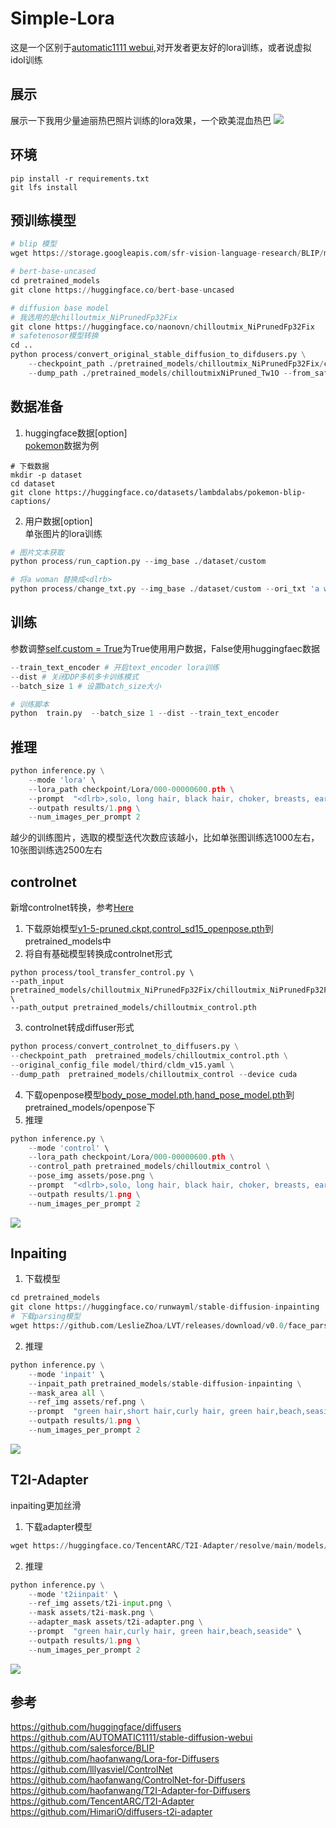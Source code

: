 # Simple-Lora
这是一个区别于[automatic1111 webui](https://github.com/AUTOMATIC1111/stable-diffusion-webui),对开发者更友好的lora训练，或者说虚拟idol训练
## 展示
展示一下我用少量迪丽热巴照片训练的lora效果，一个欧美混血热巴
![](./assets/1.png)
## 环境
```
pip install -r requirements.txt
git lfs install
```
## 预训练模型
```py
# blip 模型
wget https://storage.googleapis.com/sfr-vision-language-research/BLIP/models/model_base_caption_capfilt_large.pth -P ./pretrained_models

# bert-base-uncased
cd pretrained_models
git clone https://huggingface.co/bert-base-uncased

# diffusion base model
# 我选用的是chilloutmix_NiPrunedFp32Fix
git clone https://huggingface.co/naonovn/chilloutmix_NiPrunedFp32Fix
# safetenosor模型转换
cd ..
python process/convert_original_stable_diffusion_to_difdusers.py \
    --checkpoint_path ./pretrained_models/chilloutmix_NiPrunedFp32Fix/chilloutmix_NiPrunedFp32Fix.safetensors \
    --dump_path ./pretrained_models/chilloutmixNiPruned_Tw1O --from_safetensors
```
## 数据准备
1. huggingface数据[option]<br>
[pokemon](https://huggingface.co/datasets/lambdalabs/pokemon-blip-captions/tree/main)数据为例
```
# 下载数据
mkdir -p dataset
cd dataset
git clone https://huggingface.co/datasets/lambdalabs/pokemon-blip-captions/
```
2. 用户数据[option]<br>
单张图片的lora训练<br>
```py
# 图片文本获取
python process/run_caption.py --img_base ./dataset/custom

# 将a woman 替换成<dlrb>
python process/change_txt.py --img_base ./dataset/custom --ori_txt 'a woman' --new_txt "<dlrb>"
```
## 训练
参数调整[self.custom = True](./model/config.py#L5)为True使用用户数据，False使用huggingfaec数据<br>
```py
--train_text_encoder # 开启text_encoder lora训练
--dist # 关闭DDP多机多卡训练模式
--batch_size 1 # 设置batch_size大小

# 训练脚本
python  train.py  --batch_size 1 --dist --train_text_encoder 
```
## 推理
```py
python inference.py \
    --mode 'lora' \
    --lora_path checkpoint/Lora/000-00000600.pth \
    --prompt  "<dlrb>,solo, long hair, black hair, choker, breasts, earrings, blue eyes, jewelry, lipstick, makeup, dark, bare shoulders, mountain, night, upper body, dress, large breasts, ((masterpiece))" \
    --outpath results/1.png \
    --num_images_per_prompt 2 
```
越少的训练图片，选取的模型迭代次数应该越小，比如单张图训练选1000左右，10张图训练选2500左右

## controlnet
新增controlnet转换，参考[Here](https://github.com/lllyasviel/ControlNet/discussions/12)<br>
1. 下载原始模型[v1-5-pruned.ckpt](https://huggingface.co/runwayml/stable-diffusion-v1-5/blob/main/v1-5-pruned.ckpt),[control_sd15_openpose.pth](https://huggingface.co/lllyasviel/ControlNet/blob/main/models/control_sd15_openpose.pth)到pretrained_models中
2. 将自有基础模型转换成controlnet形式<br>
```
python process/tool_transfer_control.py \
--path_input pretrained_models/chilloutmix_NiPrunedFp32Fix/chilloutmix_NiPrunedFp32Fix.safetensors \
--path_output pretrained_models/chilloutmix_control.pth
```
3. controlnet转成diffuser形式
```py
python process/convert_controlnet_to_diffusers.py \
--checkpoint_path  pretrained_models/chilloutmix_control.pth \
--original_config_file model/third/cldm_v15.yaml \
--dump_path  pretrained_models/chilloutmix_control --device cuda
```
4. 下载openpose模型[body_pose_model.pth](https://huggingface.co/lllyasviel/ControlNet/resolve/main/annotator/ckpts/body_pose_model.pth),[hand_pose_model.pth](https://huggingface.co/lllyasviel/ControlNet/resolve/main/annotator/ckpts/hand_pose_model.pth)到pretrained_models/openpose下
5. 推理
```py
python inference.py \
    --mode 'control' \
    --lora_path checkpoint/Lora/000-00000600.pth \
    --control_path pretrained_models/chilloutmix_control \
    --pose_img assets/pose.png \
    --prompt  "<dlrb>,solo, long hair, black hair, choker, breasts, earrings, blue eyes, jewelry, lipstick, makeup, dark, bare shoulders, mountain, night, upper body, dress, large breasts, ((masterpiece))" \
    --outpath results/1.png \
    --num_images_per_prompt 2
```
![](./assets/2.png)
## Inpaiting
1. 下载模型
```py
cd pretrained_models
git clone https://huggingface.co/runwayml/stable-diffusion-inpainting
# 下载parsing模型
wget https://github.com/LeslieZhoa/LVT/releases/download/v0.0/face_parsing.pt -P pretrained_models
```
2. 推理
```py
python inference.py \
    --mode 'inpait' \
    --inpait_path pretrained_models/stable-diffusion-inpainting \
    --mask_area all \
    --ref_img assets/ref.png \
    --prompt  "green hair,short hair,curly hair, green hair,beach,seaside" \
    --outpath results/1.png \
    --num_images_per_prompt 2
```
![](./assets/3.png)
## T2I-Adapter
inpaiting更加丝滑<br>
1. 下载adapter模型<br>
```py
wget https://huggingface.co/TencentARC/T2I-Adapter/resolve/main/models/t2iadapter_seg_sd14v1.pth -P pretrained_models
```
2. 推理
```py
python inference.py \
    --mode 't2iinpait' \
    --ref_img assets/t2i-input.png \
    --mask assets/t2i-mask.png \
    --adapter_mask assets/t2i-adapter.png \
    --prompt  "green hair,curly hair, green hair,beach,seaside" \
    --outpath results/1.png \
    --num_images_per_prompt 2
```
![](./assets/4.png)
## 参考
https://github.com/huggingface/diffusers<br>
https://github.com/AUTOMATIC1111/stable-diffusion-webui<br>
https://github.com/salesforce/BLIP<br>
https://github.com/haofanwang/Lora-for-Diffusers<br>
https://github.com/lllyasviel/ControlNet<br>
https://github.com/haofanwang/ControlNet-for-Diffusers<br>
https://github.com/haofanwang/T2I-Adapter-for-Diffusers<br>
https://github.com/TencentARC/T2I-Adapter<br>
https://github.com/HimariO/diffusers-t2i-adapter
